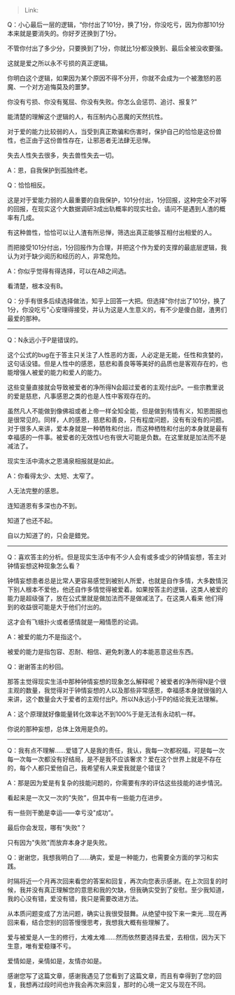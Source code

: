 > Link: 

Q：小心最后一层的逻辑，“你付出了101分，换了1分，你没吃亏，因为你那101分本来就是要消失的。你好歹还换到了1分。

不管你付出了多少分，只要换到了1分，你就比1分都没换到、最后全被没收要强。

这就是爱之所以永不亏损的真正逻辑。

你明白这个逻辑，如果因为某个原因不得不分开，你就不会成为一个被激怒的恶魔、一个对方追悔莫及的噩梦。

你没有亏损、你没有冤屈、你没有失败。你怎么会惩罚、追讨、报复?”

能清楚的理解这个逻辑的人，有压制内心恶魔的天然抗性。

对于爱的能力比较弱的人，当受到真正欺骗和伤害时，保护自己的恰恰是这份兽性，也正由于这份兽性存在，让邪恶者无法肆无忌惮。

失去人性失去很多，失去兽性失去一切。

A：恩，自我保护到孤独终老。

Q：恰恰相反。

这是对于爱能力弱的人最重要的自我保护，101分付出，1分回报，这种完全不对等的回报，在现实这个大数据调研3成出轨概率的现实社会。请问不是遇到人渣的概率有几成。

有这种兽性，恰恰可以让人渣有所忌惮，筛选出真正能够互相付出相爱的人。

而把接受101分付出，1分回报作为合理，并把这个作为爱的支撑的最底层逻辑，我认为对于缺少阅历和经历的人，非常危险。

A：你似乎觉得有得选择，可以在AB之间选。

看清楚，根本没有B。

Q：分手有很多后续选择做法，知乎上回答一大把。但选择"你付出了101分，换了1分，你没吃亏"心安理得接受，并认为这是人生意义的，有不少是傻白甜，渣男们最爱的那种。

---

Q：N永远小于P是错误的。

这个公式的bug在于答主只关注了人性恶的方面，人必定是无能，任性和贪婪的，这句话没错。但是人性中的感恩，慈悲和善良等等美好的品质也是客观存在的，也能增强人被爱的能力和爱人的能力。

这些变量直接就会导致被爱者的净所得N会超过爱者的主观付出P。一些宗教里说的爱是慈悲，凡事感恩之类的也是人性中客观存在的。

虽然凡人不能做到像佛祖或者上帝一样全知全能，但是做到有情有义，知恩图报也是很常见的。同样，人的感恩，慈悲和善良，只有程度问题，没有有没有的问题。对于很多人来讲，爱本身就是一种牺牲和付出，而这种栖牲和付出的本身就是最有幸福感的一件事。被爱者的无效性U也有很大可能是负数。在这里就是加法而不是减法了。

现实生活中滴水之恩涌泉相报就是如此。

A：你看得太少、太短、太窄了。

人无法完整的感恩。

连知道恩有多深也办不到。

知道了也还不起。

自以力知道了的，只会是錯党。

---

Q：喜欢答主的分析。但是现实生活中有不少人会有或多或少的钟情妄想，答主对钟情妄想这种现象怎么看？

钟情妄想患者总是比常人更容易感觉到被别人所爱，也就是自作多情，大多数情況下别人根本不爱他，他还自作多情觉得被爱着。如果按答主的逻辑，这类人被爱的能力是超级强了，放在公式里就是做加法而不是做减法了。在这类人看来 他们得到的收益很可能是大于他们付出的。

这才会有飞蛾扑火或者感情就是一厢情愿的论调。

A：被爱的能力不是指这个。

被爱的能力是指包容、忍耐、相信、避免刺激人的本能恶意这些东西。

Q：谢谢答主的秒回。

那答主觉得现实生活中那种钟情妄想的现象怎么解释呢？被爱者的净所得N是个很主观的数量，我觉得对于钟情妄想的人以及那些非常感恩，幸福感本身就很强的人来讲，这个数量会大于爱者的主观付出P。所以N永远小于P的结论我无法理解。

A：这个原理就好像能量转化效率达不到100%于是无法有永动机一样。

你说的那种妄想，总体上效用是负的。

---

Q：我有点不理解......爱错了人是我的责任，我认，我每一次都祝福，可是每一次每一次每一次都没有好结局，是不是我不应该奢求？爱在这个世界上就是不存在的，每个人都只爱他自己，我希望有人来爱我就是个错误？

A：那是因为爱是有复杂的技能问题的，你需要有序的评估这些技能的进步情況。

看起来是一次又一次的"失败”，但其中有一些能力在进步。

有一些则干脆是幸运——幸亏没"成功”。

最后你会发现，哪有“失败"？

只有因为"失败"而放弃本身才是失败。

Q：谢谢您，我想我明白了......确实，爱是一种能力，也需要全方面的学习和实践。

时隔将近一个月再次回来看您的答案和回复，再次向您表示感谢。在上次回复的时候，我并没有真正理解您的意思和我的欠缺，但我确实受到了安慰。至少我知道，我的心没有错，爱没有错，我只是需要改进方法。

从本质问题变成了方法问题，确实让我很受鼓舞。从绝望中投下来一束光…现在再回来看，结合您别的回答慢慢思考，我想我大概有些理解了。

爱与被爱是人一生的修行，太难太难......然而依然要选择去爱，去相信，因为天下生意，唯有爱稳赚不亏。

爱情如是，亲情如是，友情亦如是。

感谢您写了这篇文章，感谢我遇见了您看到了这篇文章，而且有幸得到了您的回复，我想再过段时间也许我会再次来回复，那时的心境一定又与现在不同。
